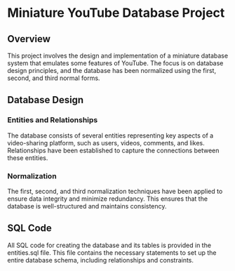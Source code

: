 # Miniature YouTube Database Project

## Overview
This project involves the design and implementation of a miniature database system that emulates some features of YouTube. The focus is on database design principles, and the database has been normalized using the first, second, and third normal forms.

## Database Design
### Entities and Relationships
The database consists of several entities representing key aspects of a video-sharing platform, such as users, videos, comments, and likes. Relationships have been established to capture the connections between these entities.

### Normalization
The first, second, and third normalization techniques have been applied to ensure data integrity and minimize redundancy. This ensures that the database is well-structured and maintains consistency.

## SQL Code
All SQL code for creating the database and its tables is provided in the entities.sql file. This file contains the necessary statements to set up the entire database schema, including relationships and constraints.
